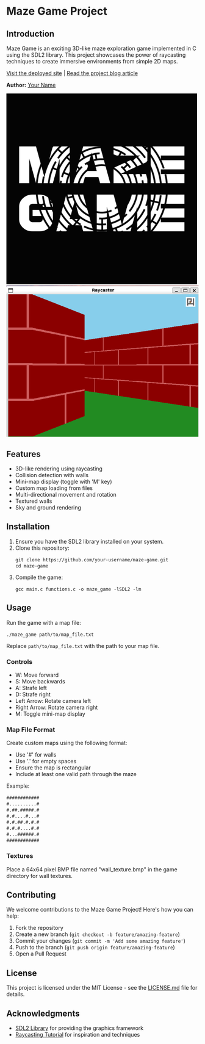 # Maze Game Project

## Introduction

Maze Game is an exciting 3D-like maze exploration game implemented in C using the SDL2 library. This project showcases the power of raycasting techniques to create immersive environments from simple 2D maps.

[Visit the deployed site](https://your-maze-game-url.com) | [Read the project blog article](https://hashnode.com/edit/cm16lbnk8001008jqfc5v2gn9)

**Author:** [Your Name](https://www.linkedin.com/in/abdul-ben-charles)

![Maze Game Screenshot](https://github.com/jackiejoe45/maze_game/blob/main/maze_game_logo.png)
![Maze Game Screenshot](https://github.com/jackiejoe45/maze_game/blob/main/maze_game_gameplay.png)


## Features

- 3D-like rendering using raycasting
- Collision detection with walls
- Mini-map display (toggle with 'M' key)
- Custom map loading from files
- Multi-directional movement and rotation
- Textured walls
- Sky and ground rendering

## Installation

1. Ensure you have the SDL2 library installed on your system.
2. Clone this repository:
   ```
   git clone https://github.com/your-username/maze-game.git
   cd maze-game
   ```
3. Compile the game:
   ```
   gcc main.c functions.c -o maze_game -lSDL2 -lm
   ```

## Usage

Run the game with a map file:

```
./maze_game path/to/map_file.txt
```

Replace `path/to/map_file.txt` with the path to your map file.

### Controls

- W: Move forward
- S: Move backwards
- A: Strafe left
- D: Strafe right
- Left Arrow: Rotate camera left
- Right Arrow: Rotate camera right
- M: Toggle mini-map display

### Map File Format

Create custom maps using the following format:
- Use '#' for walls
- Use '.' for empty spaces
- Ensure the map is rectangular
- Include at least one valid path through the maze

Example:
```
############
#..........#
#.##.#####.#
#.#....#...#
#.#.##.#.#.#
#.#.#....#.#
#...######.#
############
```

### Textures

Place a 64x64 pixel BMP file named "wall_texture.bmp" in the game directory for wall textures.

## Contributing

We welcome contributions to the Maze Game Project! Here's how you can help:

1. Fork the repository
2. Create a new branch (`git checkout -b feature/amazing-feature`)
3. Commit your changes (`git commit -m 'Add some amazing feature'`)
4. Push to the branch (`git push origin feature/amazing-feature`)
5. Open a Pull Request


## License

This project is licensed under the MIT License - see the [LICENSE.md](LICENSE.md) file for details.

## Acknowledgments

- [SDL2 Library](https://www.libsdl.org/) for providing the graphics framework
- [Raycasting Tutorial](https://lodev.org/cgtutor/raycasting.html) for inspiration and techniques

